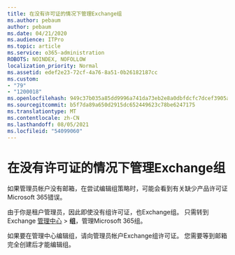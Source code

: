 ```yaml
---
title: 在没有许可证的情况下管理Exchange组
ms.author: pebaum
author: pebaum
ms.date: 04/21/2020
ms.audience: ITPro
ms.topic: article
ms.service: o365-administration
ROBOTS: NOINDEX, NOFOLLOW
localization_priority: Normal
ms.assetid: edef2e23-72cf-4a76-8a51-0b26182187cc
ms.custom:
- "79"
- "1200018"
ms.openlocfilehash: 949c37b035a85dd9996a741da73eb2e8a0dbfdcfc7dcef3905aa78e5759404e9
ms.sourcegitcommit: b5f7da89a650d2915dc652449623c78be6247175
ms.translationtype: MT
ms.contentlocale: zh-CN
ms.lasthandoff: 08/05/2021
ms.locfileid: "54099060"
---
```

# <a name="manage-a-group-without-an-exchange-license"></a>在没有许可证的情况下管理Exchange组

如果管理员帐户没有邮箱，在尝试编辑组策略时，可能会看到有关缺少产品许可证Microsoft 365错误。
  
由于你是租户管理员，因此即使没有组许可证，也Exchange组。 只需转到Exchange [管理中心](https://outlook.office365.com/ecp.aspx) \> **组**，管理Microsoft 365组。
  
如果要在管理中心编辑组，请向管理员帐户Exchange组许可证。 您需要等到邮箱完全创建后才能编辑组。
  
